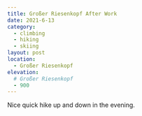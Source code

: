 ```yaml
---
title: Großer Riesenkopf After Work
date: 2021-6-13
category:
  - climbing
  - hiking
  - skiing
layout: post
location:
  - Großer Riesenkopf
elevation:
  # Großer Riesenkopf
  - 900
---
```


Nice quick hike up and down in the evening.
